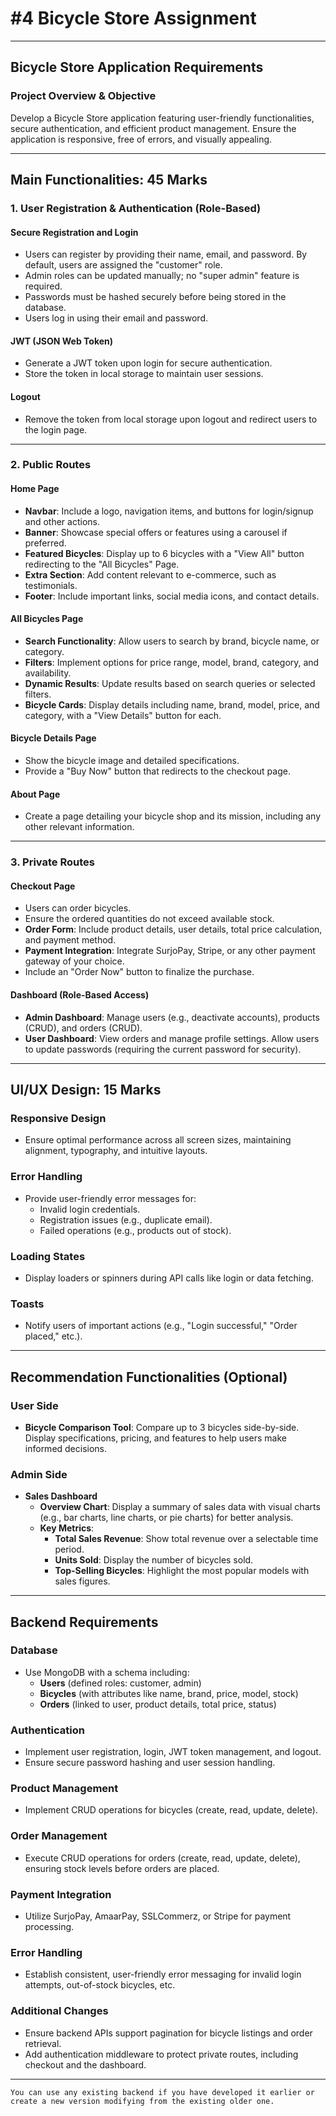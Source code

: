 # #4 Bicycle Store Assignment

---

## **Bicycle Store Application Requirements**

### **Project Overview & Objective**
Develop a Bicycle Store application featuring user-friendly functionalities, secure authentication, and efficient product management. Ensure the application is responsive, free of errors, and visually appealing.

---

## **Main Functionalities: 45 Marks**

### **1. User Registration & Authentication (Role-Based)**

#### **Secure Registration and Login**
- Users can register by providing their name, email, and password. By default, users are assigned the "customer" role.
- Admin roles can be updated manually; no "super admin" feature is required.
- Passwords must be hashed securely before being stored in the database.
- Users log in using their email and password.

#### **JWT (JSON Web Token)**
- Generate a JWT token upon login for secure authentication.
- Store the token in local storage to maintain user sessions.

#### **Logout**
- Remove the token from local storage upon logout and redirect users to the login page.

---

### **2. Public Routes**

#### **Home Page**
- **Navbar**: Include a logo, navigation items, and buttons for login/signup and other actions.
- **Banner**: Showcase special offers or features using a carousel if preferred.
- **Featured Bicycles**: Display up to 6 bicycles with a "View All" button redirecting to the "All Bicycles" Page.
- **Extra Section**: Add content relevant to e-commerce, such as testimonials.
- **Footer**: Include important links, social media icons, and contact details.

#### **All Bicycles Page**
- **Search Functionality**: Allow users to search by brand, bicycle name, or category.
- **Filters**: Implement options for price range, model, brand, category, and availability.
- **Dynamic Results**: Update results based on search queries or selected filters.
- **Bicycle Cards**: Display details including name, brand, model, price, and category, with a "View Details" button for each.

#### **Bicycle Details Page**
- Show the bicycle image and detailed specifications.
- Provide a "Buy Now" button that redirects to the checkout page.

#### **About Page**
- Create a page detailing your bicycle shop and its mission, including any other relevant information.

---

### **3. Private Routes**

#### **Checkout Page**
- Users can order bicycles.
- Ensure the ordered quantities do not exceed available stock.
- **Order Form**: Include product details, user details, total price calculation, and payment method.
- **Payment Integration**: Integrate SurjoPay, Stripe, or any other payment gateway of your choice.
- Include an "Order Now" button to finalize the purchase.

#### **Dashboard (Role-Based Access)**
- **Admin Dashboard**: Manage users (e.g., deactivate accounts), products (CRUD), and orders (CRUD).
- **User Dashboard**: View orders and manage profile settings. Allow users to update passwords (requiring the current password for security).

---

## **UI/UX Design: 15 Marks**

### **Responsive Design**
- Ensure optimal performance across all screen sizes, maintaining alignment, typography, and intuitive layouts.

### **Error Handling**
- Provide user-friendly error messages for:
  - Invalid login credentials.
  - Registration issues (e.g., duplicate email).
  - Failed operations (e.g., products out of stock).

### **Loading States**
- Display loaders or spinners during API calls like login or data fetching.

### **Toasts**
- Notify users of important actions (e.g., "Login successful," "Order placed," etc.).

---

## **Recommendation Functionalities (Optional)**

### **User Side**
- **Bicycle Comparison Tool**: Compare up to 3 bicycles side-by-side. Display specifications, pricing, and features to help users make informed decisions.

### **Admin Side**
- **Sales Dashboard**
  - **Overview Chart**: Display a summary of sales data with visual charts (e.g., bar charts, line charts, or pie charts) for better analysis.
  - **Key Metrics**:
    - **Total Sales Revenue**: Show total revenue over a selectable time period.
    - **Units Sold**: Display the number of bicycles sold.
    - **Top-Selling Bicycles**: Highlight the most popular models with sales figures.

---

## **Backend Requirements**

### **Database**
- Use MongoDB with a schema including:
  - **Users** (defined roles: customer, admin)
  - **Bicycles** (with attributes like name, brand, price, model, stock)
  - **Orders** (linked to user, product details, total price, status)

### **Authentication**
- Implement user registration, login, JWT token management, and logout.
- Ensure secure password hashing and user session handling.

### **Product Management**
- Implement CRUD operations for bicycles (create, read, update, delete).

### **Order Management**
- Execute CRUD operations for orders (create, read, update, delete), ensuring stock levels before orders are placed.

### **Payment Integration**
- Utilize SurjoPay, AmaarPay, SSLCommerz, or Stripe for payment processing.

### **Error Handling**
- Establish consistent, user-friendly error messaging for invalid login attempts, out-of-stock bicycles, etc.

### **Additional Changes**
- Ensure backend APIs support pagination for bicycle listings and order retrieval.
- Add authentication middleware to protect private routes, including checkout and the dashboard.

---

`You can use any existing backend if you have developed it earlier or create a new version modifying from the existing older one.`
